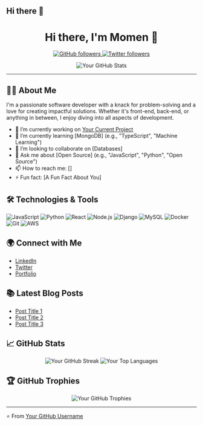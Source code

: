 ## Hi there 👋

<h1 align="center">Hi there, I'm Momen 👋</h1>

<p align="center">
  <a href="https://github.com/Mano4life">
    <img src="https://img.shields.io/github/followers/Mano4life?label=Follow&style=social" alt="GitHub followers">
  </a>
  <a href="https://twitter.com/Mano4life">
    <img src="https://img.shields.io/twitter/follow/Mano4life?label=Follow&style=social" alt="Twitter followers">
  </a>
</p>

<p align="center">
  <img src="https://github-readme-stats.vercel.app/api?username=Mano4life&show_icons=true&theme=radical" alt="Your GitHub Stats">
</p>

---

## 👨‍💻 About Me

I'm a passionate software developer with a knack for problem-solving and a love for creating impactful solutions. Whether it's front-end, back-end, or anything in between, I enjoy diving into all aspects of development.

- 🔭 I’m currently working on [Your Current Project](https://github.com/yourusername/yourproject)
- 🌱 I’m currently learning [MongoDB] (e.g., "TypeScript", "Machine Learning")
- 👯 I’m looking to collaborate on [Databases]
- 💬 Ask me about [Open Source] (e.g., "JavaScript", "Python", "Open Source")
- 📫 How to reach me: []
- ⚡ Fun fact: [A Fun Fact About You]

## 🛠️ Technologies & Tools

![JavaScript](https://img.shields.io/badge/-JavaScript-333333?style=flat&logo=javascript)
![Python](https://img.shields.io/badge/-Python-333333?style=flat&logo=python)
![React](https://img.shields.io/badge/-React-333333?style=flat&logo=react)
![Node.js](https://img.shields.io/badge/-Node.js-333333?style=flat&logo=node.js)
![Django](https://img.shields.io/badge/-Django-333333?style=flat&logo=django)
![MySQL](https://img.shields.io/badge/-MySQL-333333?style=flat&logo=mysql)
![Docker](https://img.shields.io/badge/-Docker-333333?style=flat&logo=docker)
![Git](https://img.shields.io/badge/-Git-333333?style=flat&logo=git)
![AWS](https://img.shields.io/badge/-AWS-333333?style=flat&logo=amazon-aws)

## 🌍 Connect with Me

- [LinkedIn](https://www.linkedin.com/in/yourprofile)
- [Twitter](https://twitter.com/yourusername)
- [Portfolio](https://yourportfolio.com)

## 📚 Latest Blog Posts

<!-- BLOG-POST-LIST:START -->
- [Post Title 1](https://yourblog.com/post1)
- [Post Title 2](https://yourblog.com/post2)
- [Post Title 3](https://yourblog.com/post3)
<!-- BLOG-POST-LIST:END -->

## 📈 GitHub Stats

<p align="center">
  <img src="https://github-readme-streak-stats.herokuapp.com/?user=yourusername&theme=radical" alt="Your GitHub Streak">
  <img src="https://github-readme-stats.vercel.app/api/top-langs/?username=yourusername&layout=compact&theme=radical" alt="Your Top Languages">
</p>

## 🏆 GitHub Trophies

<p align="center">
  <img src="https://github-profile-trophy.vercel.app/?username=yourusername&theme=radical" alt="Your GitHub Trophies">
</p>

---

⭐️ From [Your GitHub Username](https://github.com/yourusername)


<!--
**Mano4life/Mano4life** is a ✨ _special_ ✨ repository because its `README.md` (this file) appears on your GitHub profile.

Here are some ideas to get you started:

- 🔭 I’m currently working on ...
- 🌱 I’m currently learning ...
- 👯 I’m looking to collaborate on ...
- 🤔 I’m looking for help with ...
- 💬 Ask me about ...
- 📫 How to reach me: ...
- 😄 Pronouns: ...
- ⚡ Fun fact: ...
-->
